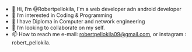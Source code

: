 - 👋 Hi, I’m @Robertpellokila, I'm a web developer adn android developer
- 👀 I’m interested in Coding & Programming
- 🌱 I have Diploma in Computer and network engineering
- 💞️ I’m looking to collaborate on my self. 
- 📫 How to reach me e-mail: robertpellokila09@gmail.com, or instagram : robert_pellokila.

<!---
Robertpellokila/Robertpellokila is a ✨ special ✨ repository because its `README.md` (this file) appears on your GitHub profile.
You can click the Preview link to take a look at your changes.
--->
